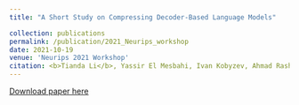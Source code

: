 ```yaml
---
title: "A Short Study on Compressing Decoder-Based Language Models"

collection: publications
permalink: /publication/2021_Neurips_workshop
date: 2021-10-19
venue: 'Neurips 2021 Workshop'
citation: <b>Tianda Li</b>, Yassir El Mesbahi, Ivan Kobyzev, Ahmad Rashid, Atif Mahmud, Nithin Anchuri, Habib Hajimolahoseini, Yang Liu, Mehdi Rezagholizadeh.&quot;A Short Study on Compressing Decoder-Based Language Models.&quot; <i>Accepted by Neurips 2021, ENLSP Workshop</i>. 
---
```


[Download paper here](https://arxiv.org/abs/2110.08460)
